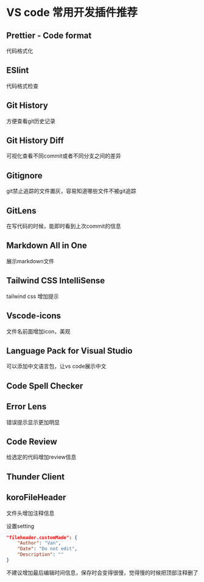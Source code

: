 # VS code 常用开发插件推荐

## Prettier - Code format

代码格式化

## ESlint

代码格式检查

## Git History

方便查看git历史记录

## Git History Diff

可视化查看不同commit或者不同分支之间的差异

## Gitignore

git禁止追踪的文件置灰，容易知道哪些文件不被git追踪

## GitLens

在写代码的时候，能即时看到上次commit的信息


## Markdown All in One

展示markdown文件

## Tailwind CSS IntelliSense

tailwind css 增加提示

## Vscode-icons

文件名前面增加icon，美观

## Language Pack for Visual Studio

可以添加中文语言包，让vs code展示中文

## Code Spell Checker

## Error Lens

错误提示显示更加明显

## Code Review

给选定的代码增加review信息

## Thunder Client

## koroFileHeader

文件头增加注释信息

设置setting
``` json
"fileheader.customMade": {
    "Author": "Van",
    "Date": "Do not edit",
    "Description": ""
}
```
不建议增加最后编辑时间信息，保存时会变得很慢，觉得慢的时候把顶部注释删了
